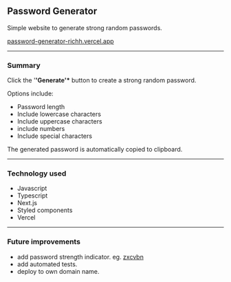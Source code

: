 ## Password Generator

Simple website to generate strong random passwords.

[password-generator-richh.vercel.app](https://password-generator-richh.vercel.app/)

---

### Summary

Click the '**'Generate'\*** button to create a strong random password.

Options include:

- Password length
- Include lowercase characters
- Include uppercase characters
- include numbers
- Include special characters

The generated password is automatically copied to clipboard.

---

### Technology used

- Javascript
- Typescript
- Next.js
- Styled components
- Vercel

---

### Future improvements

- add password strength indicator. eg. [zxcvbn](https://github.com/dropbox/zxcvbn)
- add automated tests.
- deploy to own domain name.
